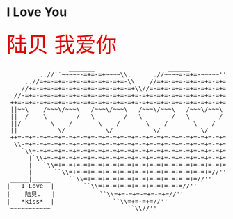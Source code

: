 # I Love You


<font size="100" color="#dd0000"> 陆贝 我爱你 </font><br />

<pre>
                 _______                    ______                      
         ..//``~~~~~-=+=-=+~~~~\\.      .//~~~~=-=+=-~~~~~''\\..        
     ..//=+=-=+=-=+=-=+=-=+=-=+=-\\    //=+=-=+=-=+=-=+=-=+=-=+=\\..    
    //+=-=+=-=+=-=+=-=+=-=+=-=+=-=+\\//=-=+=-=+=-=+=-=+=-=+=-=+=-=+\\   
  //-=+=-=+=-=+=-=+=-=+=-=+=-=+=-=+=-=+=-=+=-=+=-=+=-=+=-=+=-=+=-=+=-\\ 
 ++=-=+=-=+=-=+=-=+=-=+=-=+=-=+=-=+=-=+=-=+=-=+=-=+=-=+=-=+=-=+=-=+=-=++
 ||~~\    /~~~\/~~~\   /~~~\/~~~\   /~~~\/~~~\   /~~~\/~~~\   /~~~\/~~||
 ||  /    \        /   \        /   \        /   \        /   \       ||
 ||/        \    /       \    /       \    /       \    /       \    /||
 ||           \/           \/           \/           \/           \/  ||
 ++=-=+=-=+=-=+=-=+=-=+=-=+=-=+=-=+=-=+=-=+=-=+=-=+=-=+=-=+=-=+=-=+=-=++
  \\-=+=-=+=-=+=-=+=-=+=-=+=-=+=-=+=-=+=-=+=-=+=-=+=-=+=-=+=-=+=-=+=-=//
    `\\=-=+=-=+=-=+=-=+=-=+=-=+=-=+=-=+=-=+=-=+=-=+=-=+=-=+=-=+=-=+//'  
      |`\\+=-=+=-=+=-=+=-=+=-=+=-=+=-=+=-=+=-=+=-=+=-=+=-=+=-=+=//'     
      |   `\\=+=-=+=-=+=-=+=-=+=-=+=-=+=-=+=-=+=-=+=-=+=-=+=//''        
      |      ``\\=+=-=+=-=+=-=+=-=+=-=+=-=+=-=+=-=+=-=+=//''            
 _____|_____     ``\\=+=-=+=-=+=-=+=-=+=-=+=-=+=-=+=//''           
|   I Love  |        ``\\=+=-=+=-=+=-=+=-=+=-=+=//''                    
|    陆贝.   |            ``\\=+=-=+=-=+=-=+=//''                        
|   *kiss*  |                ``\\=+=-=+=//''                            
 ~~~~~~~~~~~                     ``\\//''   

 </pre>                                                
